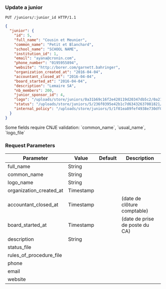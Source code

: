 ### Update a junior

```http
PUT /juniors/:junior_id HTTP/1.1
```

```json
{
  "junior": {
    "id": 5,
    "full_name": "Cousin et Meunier",
    "common_name": "Petit et Blanchard",
    "school_name": "SCHOOL NAME",
    "institution_id": 1,
    "email": "ayana@cronin.com",
    "phone_number": "0195955894",
    "website": "http://borer.com/garnett.bahringer",
    "organization_created_at": "2016-04-04",
    "accountant_closed_at": "2016-04-04",
    "board_started_at": "2016-04-04",
    "description": "Lemaire SA",
    "nb_members": 200,
    "junior_sponsor_id": 4,
    "logo": "/uploads/store/juniors/0a31b69c16f2e420119d20347db5c2/0a21d0612a5c503c637c839a182caf/logos/6fbbe0b60b.jpg",
    "status": "/uploads/store/juniors/5/236f0395e42b1c7d63432637081821/status/dd124ad4f2.png",
    "internal_policy": "/uploads/store/juniors/5/1f01ea89fef4938e730df072235db6/internal_policy/522b623d3f.png"
  }
}
```

<aside class="notice">
  Some fields require CNJE validation: `common_name`, `usual_name`, `logo_file`
</aside>

### Request Parameters

Parameter                     |  Value                    | Default | Description
----------------------------- | ------------------------- |-------- | ----------
full_name                     | String                    |         |
common_name                   | String                    |         |
logo_name                     | String                    |         |
organization_created_at       | Timestamp                 |         |
accountant_closed_at          | Timestamp                 |         | (date de clôture comptable)
board_started_at              | Timestamp                 |         | (date de prise de poste du CA)
description                   | String                    |         |
status_file                   |                           |         |
rules_of_procedure_file       |                           |         |
phone                         |                           |         |                   
email                         |                           |         |                   
website                       |                           |         |                     
